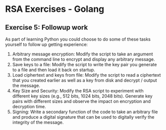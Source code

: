 # RSA Exercises - Golang

## Exercise 5: Followup work

As part of learning Python you could choose to do some of these tasks yourself to follow up
getting experience:

1. Arbitrary message encryption: Modify the script to take an argument from the command
   line to encrypt and display any arbitrary message.
2. Save keys to a file: Modify the script to write the key pair you generate to a file
   and then load it back on startup.
3. Load ciphertext and keys from file: Modify the script to read a ciphertext that you
   created earlier as well as a key from disk and decrypt / output the message.
4. Key Size and Security: Modify the RSA script to experiment with different key sizes 
   (e.g., 512 bits, 1024 bits, 2048 bits). Generate key pairs with different sizes and 
   observe the impact on encryption and decryption time.
5. Signing: Write a secondary function of the code to take an arbitrary file and produce
   a digital signature that can be used to digitally verify the integrity of the message.
